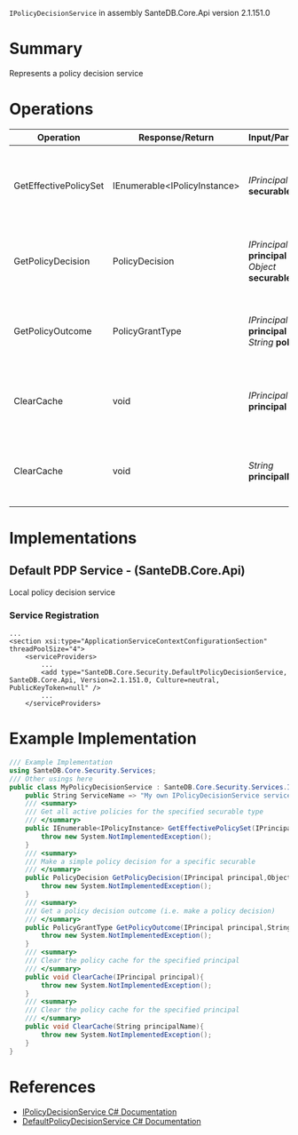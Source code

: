`IPolicyDecisionService` in assembly SanteDB.Core.Api version 2.1.151.0

# Summary
Represents a policy decision service

# Operations

|Operation|Response/Return|Input/Parameter|Description|
|-|-|-|-|
|GetEffectivePolicySet|IEnumerable&lt;IPolicyInstance>|*IPrincipal* **securable**|Get all active policies for the specified securable type|
|GetPolicyDecision|PolicyDecision|*IPrincipal* **principal**<br/>*Object* **securable**|Make a simple policy decision for a specific securable|
|GetPolicyOutcome|PolicyGrantType|*IPrincipal* **principal**<br/>*String* **policyId**|Get a policy decision outcome (i.e. make a policy decision)|
|ClearCache|void|*IPrincipal* **principal**|Clear the policy cache for the specified principal|
|ClearCache|void|*String* **principalName**|Clear the policy cache for the specified principal|

# Implementations


## Default PDP Service - (SanteDB.Core.Api)
Local policy decision service

### Service Registration
```markup
...
<section xsi:type="ApplicationServiceContextConfigurationSection" threadPoolSize="4">
	<serviceProviders>
		...
		<add type="SanteDB.Core.Security.DefaultPolicyDecisionService, SanteDB.Core.Api, Version=2.1.151.0, Culture=neutral, PublicKeyToken=null" />
		...
	</serviceProviders>
```
# Example Implementation
```csharp
/// Example Implementation
using SanteDB.Core.Security.Services;
/// Other usings here
public class MyPolicyDecisionService : SanteDB.Core.Security.Services.IPolicyDecisionService { 
	public String ServiceName => "My own IPolicyDecisionService service";
	/// <summary>
	/// Get all active policies for the specified securable type
	/// </summary>
	public IEnumerable<IPolicyInstance> GetEffectivePolicySet(IPrincipal securable){
		throw new System.NotImplementedException();
	}
	/// <summary>
	/// Make a simple policy decision for a specific securable
	/// </summary>
	public PolicyDecision GetPolicyDecision(IPrincipal principal,Object securable){
		throw new System.NotImplementedException();
	}
	/// <summary>
	/// Get a policy decision outcome (i.e. make a policy decision)
	/// </summary>
	public PolicyGrantType GetPolicyOutcome(IPrincipal principal,String policyId){
		throw new System.NotImplementedException();
	}
	/// <summary>
	/// Clear the policy cache for the specified principal
	/// </summary>
	public void ClearCache(IPrincipal principal){
		throw new System.NotImplementedException();
	}
	/// <summary>
	/// Clear the policy cache for the specified principal
	/// </summary>
	public void ClearCache(String principalName){
		throw new System.NotImplementedException();
	}
}
```

# References

* [IPolicyDecisionService C# Documentation](http://santesuite.org/assets/doc/net/html/T_SanteDB_Core_Security_Services_IPolicyDecisionService.htm)
* [DefaultPolicyDecisionService C# Documentation](http://santesuite.org/assets/doc/net/html/T_SanteDB_Core_Security_DefaultPolicyDecisionService.htm)
